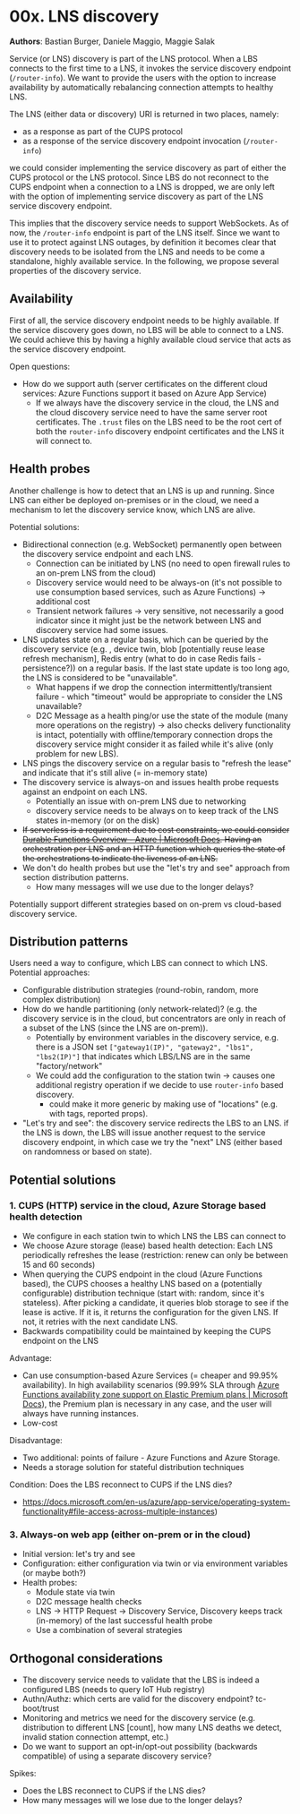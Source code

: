 # 00x. LNS discovery

**Authors**: Bastian Burger, Daniele Maggio, Maggie Salak

Service (or LNS) discovery is part of the LNS protocol. When a LBS connects to the first time to a LNS, it invokes the service discovery endpoint (`/router-info`). We want to provide the users with the option to increase availability by automatically rebalancing connection attempts to healthy LNS.

The LNS (either data or discovery) URI is returned in two places, namely:

- as a response as part of the CUPS protocol
- as a response of the service discovery endpoint invocation (`/router-info`)

we could consider implementing the service discovery as part of either the CUPS protocol or the LNS protocol. Since LBS do not reconnect to the CUPS endpoint when a connection to a LNS is dropped, we are only left with the option of implementing service discovery as part of the LNS service discovery endpoint.

This implies that the discovery service needs to support WebSockets. As of now, the `/router-info` endpoint is part of the LNS itself. Since we want to use it to protect against LNS outages, by definition it becomes clear that discovery needs to be isolated from the LNS and needs to be come a standalone, highly available service. In the following, we propose several properties of the discovery service.

## Availability

First of all, the service discovery endpoint needs to be highly available. If the service discovery goes down, no LBS will be able to connect to a LNS. We could achieve this by having a highly available cloud service that acts as the service discovery endpoint.

Open questions:

- How do we support auth (server certificates on the different cloud services: Azure Functions support it based on Azure App Service)
  - If we always have the discovery service in the cloud, the LNS and the cloud discovery service need to have the same server root certificates. The `.trust` files on the LBS need to be the root cert of both the `router-info` discovery endpoint certificates and the LNS it will connect to.

## Health probes

Another challenge is how to detect that an LNS is up and running. Since LNS can either be deployed on-premises or in the cloud, we need a mechanism to let the discovery service know, which LNS are alive.

Potential solutions:

- Bidirectional connection (e.g. WebSocket) permanently open between the discovery service endpoint and each LNS.
  - Connection can be initiated by LNS (no need to open firewall rules to an on-prem LNS from the cloud)
  - Discovery service would need to be always-on (it's not possible to use consumption based services, such as Azure Functions) -> additional cost
  - Transient network failures -> very sensitive, not necessarily a good indicator since it might just be the network between LNS and discovery service had some issues.
- LNS updates state on a regular basis, which can be queried by the discovery service (e.g. , device twin, blob [potentially reuse lease refresh mechanism], Redis entry (what to do in case Redis fails - persistence?)) on a regular basis. If the last state update is too long ago, the LNS is considered to be "unavailable".
  - What happens if we drop the connection intermittently/transient failure - which "timeout" would be appropriate to consider the LNS unavailable?
  - D2C Message as a health ping/or use the state of the module (many more operations on the registry) -> also checks delivery functionality is intact, potentially with offline/temporary connection drops the discovery service might consider it as failed while it's alive (only problem for new LBS).
- LNS pings the discovery service on a regular basis to "refresh the lease" and indicate that it's still alive (= in-memory state)
- The discovery service is always-on and issues health probe requests against an endpoint on each LNS.
  - Potentially an issue with on-prem LNS due to networking
  - discovery service needs to be always on to keep track of the LNS states in-memory (or on the disk)
- ~~If serverless is a requirement due to cost constraints, we could consider [Durable Functions Overview - Azure | Microsoft Docs](https://docs.microsoft.com/en-us/azure/azure-functions/durable/durable-functions-overview?tabs=csharp#async-http). Having an orchestration per LNS and an HTTP function which queries the state of the orchestrations to indicate the liveness of an LNS.~~
- We don't do health probes but use the "let's try and see" approach from section distribution patterns.
  - How many messages will we use due to the longer delays?

Potentially support different strategies based on on-prem vs cloud-based discovery service.

## Distribution patterns

Users need a way to configure, which LBS can connect to which LNS. Potential approaches:

- Configurable distribution strategies (round-robin, random, more complex distribution)
- How do we handle partitioning (only network-related)? (e.g. the discovery service is in the cloud, but concentrators are only in reach of a subset of the LNS (since the LNS are on-prem)).
  - Potentially by environment variables in the discovery service, e.g. there is a JSON set `["gateway1(IP)", "gateway2", "lbs1", "lbs2(IP)"]` that indicates which LBS/LNS are in the same "factory/network"
  - We could add the configuration to the station twin -> causes one additional registry operation if we decide to use `router-info` based discovery.
    - could make it more generic by making use of "locations" (e.g. with tags, reported props).
- "Let's try and see": the discovery service redirects the LBS to an LNS. if the LNS is down, the LBS will issue another request to the service discovery endpoint, in which case we try the "next" LNS (either based on randomness or based on state).

## Potential solutions

### 1. CUPS (HTTP) service in the cloud, Azure Storage based health detection

- We configure in each station twin to which LNS the LBS can connect to
- We choose Azure storage (lease) based health detection: Each LNS periodically refreshes the lease (restriction: renew can only be between 15 and 60 seconds)
- When querying the CUPS endpoint in the cloud (Azure Functions based), the CUPS chooses a healthy LNS based on a (potentially configurable) distribution technique (start with: random, since it's stateless). After picking a candidate, it queries blob storage to see if the lease is active. If it is, it returns the configuration for the given LNS. If not, it retries with the next candidate LNS.
- Backwards compatibility could be maintained by keeping the CUPS endpoint on the LNS

Advantage:

- Can use consumption-based Azure Services (= cheaper and 99.95% availability). In high availability scenarios (99.99% SLA through [Azure Functions availability zone support on Elastic Premium plans | Microsoft Docs](https://docs.microsoft.com/en-us/azure/azure-functions/azure-functions-az-redundancy)), the Premium plan is necessary in any case, and the user will always have running instances.
- Low-cost

Disadvantage:

- Two additional: points of failure - Azure Functions and Azure Storage.
- Needs a storage solution for stateful distribution techniques

Condition: Does the LBS reconnect to CUPS if the LNS dies?

- https://docs.microsoft.com/en-us/azure/app-service/operating-system-functionality#file-access-across-multiple-instances)

### 3. Always-on web app (either on-prem or in the cloud)

- Initial version: let's try and see
- Configuration: either configuration via twin or via environment variables (or maybe both?)
- Health probes:
  - Module state via twin
  - D2C message health checks
  - LNS -> HTTP Request -> Discovery Service, Discovery keeps track (in-memory) of the last successful health probe
  - Use a combination of several strategies

## Orthogonal considerations

- The discovery service needs to validate that the LBS is indeed a configured LBS (needs to query IoT Hub registry)
- Authn/Authz: which certs are valid for the discovery endpoint? tc-boot/trust
- Monitoring and metrics we need for the discovery service (e.g. distribution to different LNS [count], how many LNS deaths we detect, invalid station connection attempt, etc.)
- Do we want to support an opt-in/opt-out possibility (backwards compatible) of using a separate discovery service?

Spikes:

- Does the LBS reconnect to CUPS if the LNS dies?
- How many messages will we lose due to the longer delays?




